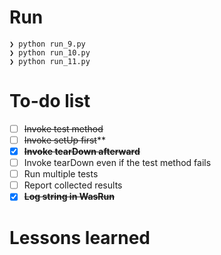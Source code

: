 # Run
```
❯ python run_9.py 
❯ python run_10.py 
❯ python run_11.py 
```

# To-do list
- [ ] ~~Invoke test method~~
- [ ] ~~Invoke setUp first~~**
- [x] **~~Invoke tearDown afterward~~**
- [ ] Invoke tearDown even if the test method fails
- [ ] Run multiple tests
- [ ] Report collected results
- [x] **~~Log string in WasRun~~**

# Lessons learned
